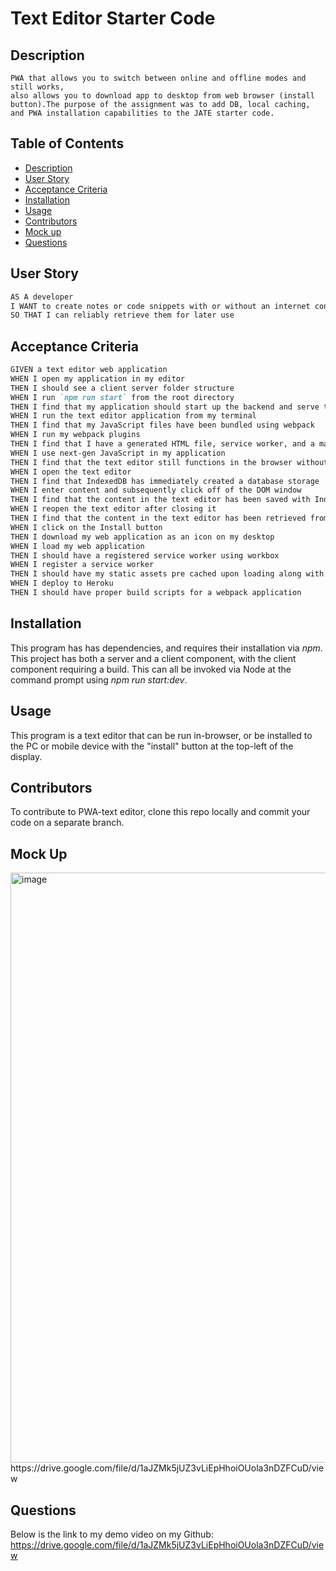 # Text Editor Starter Code

## Description
    PWA that allows you to switch between online and offline modes and still works,
    also allows you to download app to desktop from web browser (install button).The purpose of the assignment was to add DB, local caching, and PWA installation capabilities to the JATE starter code.

## Table of Contents
- [Description](#description)
- [User Story](#user-story)
- [Acceptance Criteria](#acceptance-criteria)
- [Installation](#installation)
- [Usage](#usage)
- [Contributors](#contributors)
- [Mock up](#mock-up)
- [Questions](#questions)



## User Story

```md
AS A developer
I WANT to create notes or code snippets with or without an internet connection
SO THAT I can reliably retrieve them for later use
```

## Acceptance Criteria

```md
GIVEN a text editor web application
WHEN I open my application in my editor
THEN I should see a client server folder structure
WHEN I run `npm run start` from the root directory
THEN I find that my application should start up the backend and serve the client
WHEN I run the text editor application from my terminal
THEN I find that my JavaScript files have been bundled using webpack
WHEN I run my webpack plugins
THEN I find that I have a generated HTML file, service worker, and a manifest file
WHEN I use next-gen JavaScript in my application
THEN I find that the text editor still functions in the browser without errors
WHEN I open the text editor
THEN I find that IndexedDB has immediately created a database storage
WHEN I enter content and subsequently click off of the DOM window
THEN I find that the content in the text editor has been saved with IndexedDB
WHEN I reopen the text editor after closing it
THEN I find that the content in the text editor has been retrieved from our IndexedDB
WHEN I click on the Install button
THEN I download my web application as an icon on my desktop
WHEN I load my web application
THEN I should have a registered service worker using workbox
WHEN I register a service worker
THEN I should have my static assets pre cached upon loading along with subsequent pages and static assets
WHEN I deploy to Heroku
THEN I should have proper build scripts for a webpack application
```
## Installation

This program has has dependencies, and requires their installation via *npm*.  This project has both a server and a client component, with the client component requiring a build.  This can all be invoked via Node at the command prompt using *npm run start:dev*.

## Usage 
This program is a text editor that can be run in-browser, or be installed to the PC or mobile device with the "install" button at the top-left of the display.

## Contributors
To contribute to PWA-text editor, clone this repo locally and commit your code on a separate branch.

## Mock Up
<img width="944" alt="image" src="https://github.com/robbi19/Progressive-Web-Applications-PWA-Challenge-Text-Editor/assets/128949831/6797a208-1f70-4a78-8659-1e4d0b20e217">
https://drive.google.com/file/d/1aJZMk5jUZ3vLiEpHhoiOUola3nDZFCuD/view

## Questions
Below is the link to my demo video on my Github:
https://drive.google.com/file/d/1aJZMk5jUZ3vLiEpHhoiOUola3nDZFCuD/view


